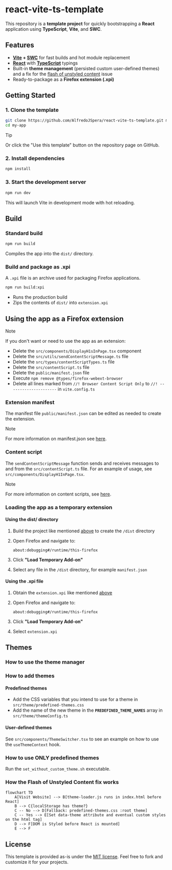 # react-vite-ts-template

This repository is a **template project** for quickly bootstrapping a **React** application using **TypeScript**, **Vite**, and **SWC**.

## Features

-   **[Vite](https://vite.dev/) + [SWC](https://swc.rs/)** for fast builds and hot module replacement
-   **[React](https://react.dev/)** with **[TypeScript](https://www.typescriptlang.org/)** typings
-   Built-in **theme management** (persisted custom user-defined themes) and a fix for the [flash of unstyled content](https://en.wikipedia.org/wiki/Flash_of_unstyled_content) issue
-   Ready-to-package as a **Firefox extension (.xpi)**

## Getting Started

### 1. Clone the template

```bash
git clone https://github.com/AlfredoJSpera/react-vite-ts-template.git my-app
cd my-app
```

> [!TIP]
> Or click the "Use this template" button on the repository page on GitHub.

### 2. Install dependencies

```bash
npm install
```

### 3. Start the development server

```bash
npm run dev
```

This will launch Vite in development mode with hot reloading.

## Build

### Standard build

```bash
npm run build
```

Compiles the app into the `dist/` directory.

### Build and package as .xpi

A `.xpi` file is an archive used for packaging Firefox applications.

```bash
npm run build:xpi
```

-   Runs the production build
-   Zips the contents of `dist/` into `extension.xpi`

## Using the app as a Firefox extension

> [!NOTE]
> If you don't want or need to use the app as an extension:
>
> -   Delete the `src/components/DisplayH1sInPage.tsx` component
> -   Delete the `src/utils/sendContentScriptMessage.ts` file
> -   Delete the `src/types/contentScriptTypes.ts` file
> -   Delete the `src/contentScript.ts` file
> -   Delete the `public/manifest.json` file
> -   Execute `npm remove @types/firefox-webext-browser`
> -   Delete all lines marked from `//! Browser Content Script Only` to `//! ---------------------` in `vite.config.ts`

### Extension manifest

The manifest file `public/manifest.json` can be edited as needed to create the extension.

> [!NOTE]
> For more information on manifest.json see [here](https://developer.mozilla.org/en-US/docs/Mozilla/Add-ons/WebExtensions/manifest.json).

### Content script

The `sendContentScriptMessage` function sends and receives messages to and from the `src/contentScript.ts` file. For an example of usage, see `src/components/DisplayH1InPage.tsx`.

> [!NOTE]
> For more information on content scripts, see [here](https://developer.mozilla.org/en-US/docs/Mozilla/Add-ons/WebExtensions/Content_scripts).

### Loading the app as a temporary extension

#### Using the dist/ directory

1. Build the project like mentioned [above](#standard-build) to create the `/dist` directory
2. Open Firefox and navigate to:

    ```
    about:debugging#/runtime/this-firefox
    ```

3. Click **"Load Temporary Add-on"**
4. Select any file in the `/dist` directory, for example `manifest.json`

#### Using the .xpi file

1. Obtain the `extension.xpi` like mentioned [above](#build-and-package-as-xpi)
2. Open Firefox and navigate to:

    ```
    about:debugging#/runtime/this-firefox
    ```

3. Click **"Load Temporary Add-on"**
4. Select `extension.xpi`

## Themes

### How to use the theme manager

### How to add themes

#### Predefined themes

-   Add the CSS variables that you intend to use for a theme in `src/theme/predefined-themes.css`
-   Add the name of the new theme in the **`PREDEFINED_THEME_NAMES`** array in `src/theme/themeConfig.ts`

#### User-defined themes

See `src/components/ThemeSwitcher.tsx` to see an example on how to use the `useThemeContext` hook.

### How to use ONLY predefined themes

Run the `set_without_custom_theme.sh` executable.

### How the Flash of Unstyled Content fix works

```mermaid
flowchart TD
    A[Visit Website] --> B[theme-loader.js runs in index.html before React]
	B --> C{localStorage has theme?}
	C -- No --> D[Fallback: predefined-themes.css :root theme]
    C -- Yes --> E[Set data-theme attribute and eventual custom styles on the html tag]
	D --> F[DOM is Styled before React is mounted]
	E --> F
```

## License

This template is provided as-is under the [MIT license](LICENSE). Feel free to fork and customize it for your projects.
